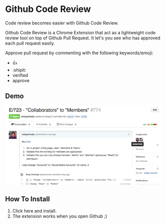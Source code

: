 # Github Code Review

Code review becomes easier with Github Code Review.

Github Code Review is a Chrome Extension that act as a lightweight code review tool on top of Github Pull Request. It let's you see who has approved each pull request easily.

Approve pull request by commenting with the following keywords/emoji:

- :+1:
- :shipit:
- verified
- approve

## Demo

![demo-0](docs/demo-0.png)

## How To Install

1. Click here and install.
2. The extension works when you open Github ;)

